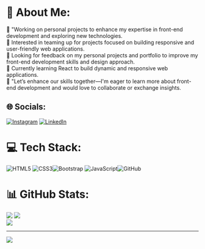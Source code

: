 # 💫 About Me:
🔭 "Working on personal projects to enhance my expertise in front-end development and exploring new technologies.<br>👯 Interested in teaming up for projects focused on building responsive and user-friendly web applications.<br>🤝 Looking for feedback on my personal projects and portfolio to improve my front-end development skills and design approach.<br>🌱 Currently learning React to build dynamic and responsive web applications.<br>💬 "Let’s enhance our skills together—I'm eager to learn more about front-end development and would love to collaborate or exchange insights.<br>


## 🌐 Socials:
[![Instagram](https://img.shields.io/badge/Instagram-%23E4405F.svg?logo=Instagram&logoColor=white)](https://instagram.com/https://www.instagram.com/vedika1276/) [![LinkedIn](https://img.shields.io/badge/LinkedIn-%230077B5.svg?logo=linkedin&logoColor=white)](https://linkedin.com/in/https://www.linkedin.com/in/vedika-thote-558555253/) 

# 💻 Tech Stack:
![HTML5](https://img.shields.io/badge/html5-%23E34F26.svg?style=for-the-badge&logo=html5&logoColor=white) ![CSS3](https://img.shields.io/badge/css3-%231572B6.svg?style=for-the-badge&logo=css3&logoColor=white)![Bootstrap](https://img.shields.io/badge/bootstrap-%238511FA.svg?style=for-the-badge&logo=bootstrap&logoColor=white) ![JavaScript](https://img.shields.io/badge/javascript-%23323330.svg?style=for-the-badge&logo=javascript&logoColor=%23F7DF1E)![GitHub](https://img.shields.io/badge/github-%23121011.svg?style=for-the-badge&logo=github&logoColor=white)
# 📊 GitHub Stats:
![](https://github-readme-stats.vercel.app/api?username=VedikTech&theme=dark&hide_border=false&include_all_commits=true&count_private=true)
![](https://github-readme-streak-stats.herokuapp.com/?user=VedikTech&theme=dark&hide_border=false)<br/>
![](https://github-readme-stats.vercel.app/api/top-langs/?username=VedikTech&theme=dark&hide_border=false&include_all_commits=true&count_private=true&layout=compact)

---
[![](https://visitcount.itsvg.in/api?id=VedikTech&icon=0&color=0)](https://visitcount.itsvg.in)
